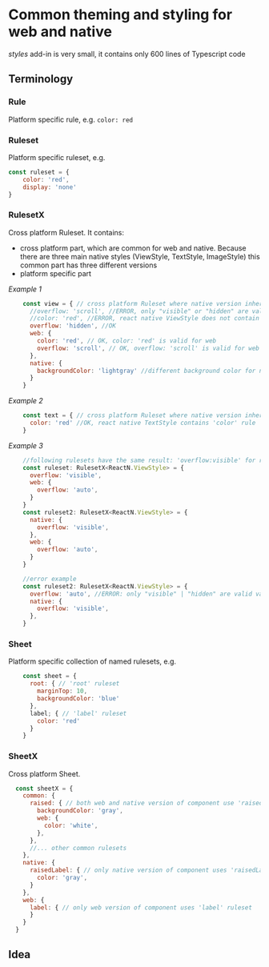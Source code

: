 # Common theming and styling for web and native
*styles* add-in is very small, it contains only 600 lines of Typescript code

## Terminology

### Rule 
Platform specific rule, e.g. ```color: red```

### Ruleset
Platform specific ruleset, e.g. 
  ```js
  const ruleset = {
      color: 'red',
      display: 'none'
  }
  ```
### RulesetX
Cross platform Ruleset. It contains:
- cross platform part, which are common for web and native. Because there are three main native styles (ViewStyle, TextStyle, ImageStyle) this common part has three different versions
- platform specific part

*Example 1*
```js
    const view = { // cross platform Ruleset where native version inherits from react native ViewStyle
      //overflow: 'scroll', //ERROR, only "visible" or "hidden" are valid values for react native ViewStyle
      //color: 'red', //ERROR, react native ViewStyle does not contain 'color' rule property
      overflow: 'hidden', //OK
      web: {
        color: 'red', // OK, color: 'red' is valid for web
        overflow: 'scroll', // OK, overflow: 'scroll' is valid for web
      },
      native: {
        backgroundColor: 'lightgray' //different background color for native
      }
    } 
```
*Example 2*
```js
    const text = { // cross platform Ruleset where native version inherits from ReactNative.TextStyle
      color: 'red' //OK, react native TextStyle contains 'color' rule
    } 
```
*Example 3*
```js
    //following rulesets have the same result: 'overflow:visible' for react-native and 'overflow:auto' for web
    const ruleset: RulesetX<ReactN.ViewStyle> = {
      overflow: 'visible',
      web: {
        overflow: 'auto',
      }
    }
    const ruleset2: RulesetX<ReactN.ViewStyle> = {
      native: {
        overflow: 'visible',
      },
      web: {
        overflow: 'auto',
      }
    }

    //error example
    const ruleset2: RulesetX<ReactN.ViewStyle> = {
      overflow: 'auto', //ERROR: only "visible" | "hidden" are valid values for ReactN.ViewStyle['overflow'] rule
      native: {
        overflow: 'visible',
      },
    }
```

### Sheet
Platform specific collection of named rulesets, e.g.
```js
    const sheet = {
      root: { // 'root' ruleset
        marginTop: 10,
        backgroundColor: 'blue'
      },
      label; { // 'label' ruleset
        color: 'red'
      }
    }
```

### SheetX
Cross platform Sheet. 

```js
  const sheetX = {
    common: { 
      raised: { // both web and native version of component use 'raised' ruleset
        backgroundColor: 'gray',
        web: {
          color: 'white',
        },
      },
      //... other common rulesets
    },
    native: {
      raisedLabel: { // only native version of component uses 'raisedLabel' ruleset
        color: 'gray',
      }
    },
    web: { 
      label: { // only web version of component uses 'label' ruleset
      }
    }
  }
```

## Idea

